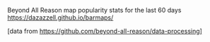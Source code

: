 Beyond All Reason map popularity stats for the last 60 days https://dazazzell.github.io/barmaps/

[data from https://github.com/beyond-all-reason/data-processing]
